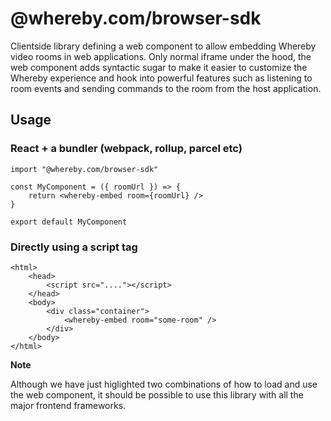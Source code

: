 # @whereby.com/browser-sdk

Clientside library defining a web component to allow embedding Whereby video rooms in web applications. Only normal iframe under the hood, the web component adds syntactic sugar to make it easier to customize the Whereby experience and hook into powerful features such as listening to room events and sending commands to the room from the host application.

## Usage

### React + a bundler (webpack, rollup, parcel etc)
```
import "@whereby.com/browser-sdk"

const MyComponent = ({ roomUrl }) => {
    return <whereby-embed room={roomUrl} />
}

export default MyComponent

```

### Directly using a script tag
```
<html>
    <head>
        <script src="...."></script>
    </head>
    <body>
        <div class="container">
            <whereby-embed room="some-room" />
        </div>
    </body>
</html>
```

**Note**

Although we have just higlighted two combinations of how to load and use the web component, it should be possible to use this library with all the major frontend frameworks.